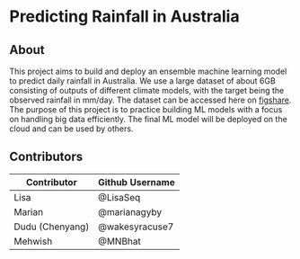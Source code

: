 # Predicting Rainfall in Australia

## About

This project aims to build and deploy an ensemble machine learning model to predict daily rainfall in Australia. We use a large dataset of about 6GB consisting of outputs of different climate models, with the target being the observed rainfall in mm/day. The dataset can be accessed here on [figshare](https://figshare.com/articles/dataset/Daily_rainfall_over_NSW_Australia/14096681). The purpose of this project is to practice building ML models with a focus on handling big data efficiently. The final ML model will be deployed on the cloud and can be used by others.

## Contributors

|  Contributor  |  Github Username |
|--------------|------------------|
|  Lisa |  @LisaSeq |
|  Marian  |  @marianagyby |
|  Dudu (Chenyang) |  @wakesyracuse7  |
|  Mehwish | @MNBhat |
